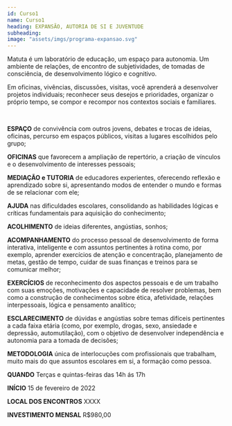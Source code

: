 ```yaml
---
id: Curso1
name: Curso1
heading: EXPANSÃO, AUTORIA DE SI E JUVENTUDE
subheading: 
image: "assets/imgs/programa-expansao.svg"
---
```


Matuta é um laboratório de educação, um espaço para autonomia. Um ambiente de relações, de encontro de subjetividades, de tomadas de consciência, de desenvolvimento lógico e cognitivo. 

Em oficinas, vivências, discussões, visitas, você aprenderá a desenvolver projetos individuais; reconhecer seus desejos e prioridades, organizar o próprio tempo, se compor e recompor nos contextos sociais e familiares. 

⠀


**ESPAÇO** de convivência com outros jovens, debates e trocas de ideias, oficinas, percurso em espaços públicos, visitas a lugares escolhidos pelo grupo;

**OFICINAS** que favorecem a ampliação de repertório, a criação de vínculos e o desenvolvimento de interesses pessoais;

**MEDIAÇÃO e TUTORIA** de educadores experientes, oferecendo reflexão e aprendizado sobre si, apresentando modos de entender o mundo e formas de se relacionar com ele;

**AJUDA** nas dificuldades escolares, consolidando as habilidades lógicas e críticas fundamentais para aquisição do conhecimento;

**ACOLHIMENTO** de ideias diferentes, angústias, sonhos;

**ACOMPANHAMENTO** do processo pessoal de desenvolvimento de forma interativa, inteligente e com assuntos pertinentes à rotina como, por exemplo, aprender exercícios de atenção e concentração, planejamento de metas, gestão de tempo, cuidar de suas finanças e treinos para se comunicar melhor;

**EXERCÍCIOS** de reconhecimento dos aspectos pessoais e de um trabalho com suas emoções, motivações e capacidade de resolver problemas, bem como a construção de conhecimentos sobre ética, afetividade, relações interpessoais, lógica e pensamento analítico;

**ESCLARECIMENTO** de dúvidas e angústias sobre temas difíceis pertinentes a cada faixa etária (como, por exemplo, drogas, sexo, ansiedade e depressão, automutilação), com o objetivo de desenvolver independência e autonomia para a tomada de decisões;

**METODOLOGIA** única de interlocuções com profissionais que trabalham, muito mais do que assuntos escolares em si, a formação como pessoa.

**QUANDO** Terças e quintas-feiras das 14h ás 17h

**INÍCIO** 15 de fevereiro de 2022

**LOCAL DOS ENCONTROS** XXXX

**INVESTIMENTO MENSAL** R$980,00 

